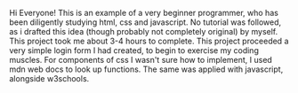 Hi Everyone! This is an example of a very beginner programmer, who has been diligently studying html, css and javascript. 
No tutorial was followed, as i drafted this idea (though probably not completely original) by myself.
This project took me about 3-4 hours to complete.
This project proceeded a very simple login form I had created, to begin to exercise my coding muscles.
For components of css I wasn't sure how to implement, I used mdn web docs to look up functions.
The same was applied with javascript, alongside w3schools.
